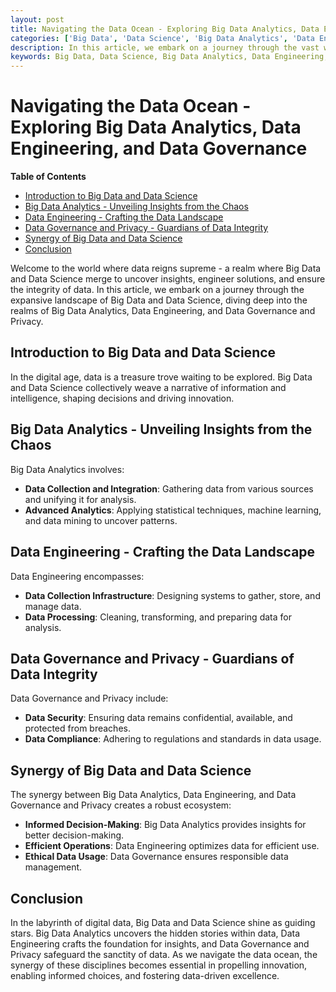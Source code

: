 ```yaml
---
layout: post
title: Navigating the Data Ocean - Exploring Big Data Analytics, Data Engineering, and Data Governance
categories: ['Big Data', 'Data Science', 'Big Data Analytics', 'Data Engineering', 'Data Governance', 'Data Privacy']
description: In this article, we embark on a journey through the vast world of Big Data and Data Science, delving into the realms of Big Data Analytics, Data Engineering, and Data Governance and Privacy.
keywords: Big Data, Data Science, Big Data Analytics, Data Engineering, Data Governance, Data Privacy
---
```

# Navigating the Data Ocean - Exploring Big Data Analytics, Data Engineering, and Data Governance

**Table of Contents**

- [Introduction to Big Data and Data Science](#introduction-to-big-data-and-data-science)
- [Big Data Analytics - Unveiling Insights from the Chaos](#big-data-analytics-unveiling-insights-from-the-chaos)
- [Data Engineering - Crafting the Data Landscape](#data-engineering-crafting-the-data-landscape)
- [Data Governance and Privacy - Guardians of Data Integrity](#data-governance-and-privacy-guardians-of-data-integrity)
- [Synergy of Big Data and Data Science](#synergy-of-big-data-and-data-science)
- [Conclusion](#conclusion)

Welcome to the world where data reigns supreme - a realm where Big Data and Data Science merge to uncover insights, engineer solutions, and ensure the integrity of data. In this article, we embark on a journey through the expansive landscape of Big Data and Data Science, diving deep into the realms of Big Data Analytics, Data Engineering, and Data Governance and Privacy.

## Introduction to Big Data and Data Science

In the digital age, data is a treasure trove waiting to be explored. Big Data and Data Science collectively weave a narrative of information and intelligence, shaping decisions and driving innovation.

## Big Data Analytics - Unveiling Insights from the Chaos

Big Data Analytics involves:

- **Data Collection and Integration**: Gathering data from various sources and unifying it for analysis.
- **Advanced Analytics**: Applying statistical techniques, machine learning, and data mining to uncover patterns.

## Data Engineering - Crafting the Data Landscape

Data Engineering encompasses:

- **Data Collection Infrastructure**: Designing systems to gather, store, and manage data.
- **Data Processing**: Cleaning, transforming, and preparing data for analysis.

## Data Governance and Privacy - Guardians of Data Integrity

Data Governance and Privacy include:

- **Data Security**: Ensuring data remains confidential, available, and protected from breaches.
- **Data Compliance**: Adhering to regulations and standards in data usage.

## Synergy of Big Data and Data Science

The synergy between Big Data Analytics, Data Engineering, and Data Governance and Privacy creates a robust ecosystem:

- **Informed Decision-Making**: Big Data Analytics provides insights for better decision-making.
- **Efficient Operations**: Data Engineering optimizes data for efficient use.
- **Ethical Data Usage**: Data Governance ensures responsible data management.

## Conclusion

In the labyrinth of digital data, Big Data and Data Science shine as guiding stars. Big Data Analytics uncovers the hidden stories within data, Data Engineering crafts the foundation for insights, and Data Governance and Privacy safeguard the sanctity of data. As we navigate the data ocean, the synergy of these disciplines becomes essential in propelling innovation, enabling informed choices, and fostering data-driven excellence.
